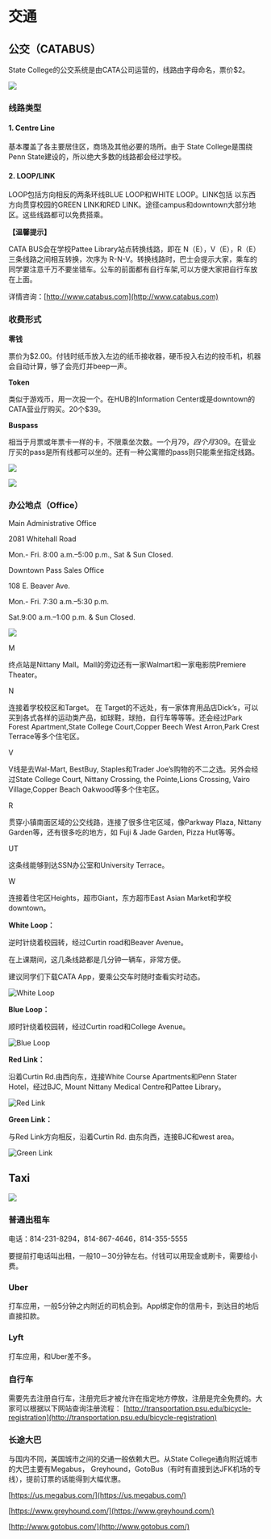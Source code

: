 # 交通

## 公交（CATABUS）

State College的公交系统是由CATA公司运营的，线路由字母命名，票价$2。

![](../.gitbook/assets/02e3738f-43d8-4cc0-baf4-eaeffbc6b102.png)

### 线路类型

#### 1. Centre Line

基本覆盖了各主要居住区，商场及其他必要的场所。由于 State College是围绕 Penn State建设的，所以绝大多数的线路都会经过学校。

#### 2. LOOP/LINK

LOOP包括方向相反的两条环线BLUE LOOP和WHITE LOOP。LINK包括 以东西方向贯穿校园的GREEN LINK和RED LINK。途径campus和downtown大部分地区。这些线路都可以免费搭乘。

**【温馨提示】**

CATA BUS会在学校Pattee Library站点转换线路，即在 N（E），V（E），R（E）三条线路之间相互转换，次序为 R-N-V。转换线路时，巴士会提示大家，乘车的同学要注意千万不要坐错车。公车的前面都有自行车架,可以方便大家把自行车放在上面。

详情咨询：[http://www.catabus.com](http://www.catabus.com)

### 收费形式

**零钱**

票价为$2.00。付钱时纸币放入左边的纸币接收器，硬币投入右边的投币机，机器会自动计算，够了会亮灯并beep一声。

**Token**

类似于游戏币，用一次投一个。在HUB的Information Center或是downtown的CATA营业厅购买。20个$39。

**Buspass**

相当于月票或年票卡一样的卡，不限乘坐次数。一个月$79，四个月$309。在营业厅买的pass是所有线都可以坐的。还有一种公寓赠的pass则只能乘坐指定线路。

![](../.gitbook/assets/image%20%28157%29.png)

![](../.gitbook/assets/image%20%28143%29.png)

### 办公地点（Office）

Main Administrative Office

2081 Whitehall Road

Mon.- Fri. 8:00 a.m.–5:00 p.m., Sat & Sun Closed.

Downtown Pass Sales Office

108 E. Beaver Ave.

Mon.- Fri. 7:30 a.m.–5:30 p.m.

Sat.9:00 a.m.–1:00 p.m. & Sun Closed.

![](../.gitbook/assets/image%20%2888%29.png)

M

终点站是Nittany Mall。Mall的旁边还有一家Walmart和一家电影院Premiere Theater。

N

连接着学校校区和Target。 在 Target的不远处，有一家体育用品店Dick’s，可以买到各式各样的运动类产品，如球鞋，球拍，自行车等等等。还会经过Park Forest Apartment,State College Court,Copper Beech West Arron,Park Crest Terrace等多个住宅区。

V

V线是去Wal-Mart, BestBuy, Staples和Trader Joe’s购物的不二之选。另外会经过State College Court, Nittany Crossing, the Pointe,Lions Crossing, Vairo Village,Copper Beach Oakwood等多个住宅区。

R

贯穿小镇南面区域的公交线路，连接了很多住宅区域，像Parkway Plaza, Nittany Garden等，还有很多吃的地方，如 Fuji & Jade Garden, Pizza Hut等等。

UT

这条线能够到达SSN办公室和University Terrace。

W

连接着住宅区Heights，超市Giant，东方超市East Asian Market和学校downtown。

**White Loop：**

逆时针绕着校园转，经过Curtin road和Beaver Avenue。

在上课期间，这几条线路都是几分钟一辆车，非常方便。

建议同学们下载CATA App，要乘公交车时随时查看实时动态。

![White Loop](../.gitbook/assets/image%20%2828%29.png)

**Blue Loop：**

顺时针绕着校园转，经过Curtin road和College Avenue。

![Blue Loop](../.gitbook/assets/image%20%2894%29.png)

**Red Link：**

沿着Curtin Rd.由西向东，连接White Course Apartments和Penn Stater Hotel，经过BJC, Mount Nittany Medical Centre和Pattee Library。

![Red Link](../.gitbook/assets/image%20%2875%29.png)

**Green Link：**

与Red Link方向相反，沿着Curtin Rd. 由东向西，连接BJC和west area。

![Green Link](../.gitbook/assets/image%20%2829%29.png)

## Taxi

![](../.gitbook/assets/image%20%2871%29.png)

### 普通出租车

电话：814-231-8294，814-867-4646，814-355-5555

要提前打电话叫出租，一般10－30分钟左右。付钱可以用现金或刷卡，需要给小费。

### Uber

打车应用，一般5分钟之内附近的司机会到。App绑定你的信用卡，到达目的地后直接扣款。

### Lyft

打车应用，和Uber差不多。

### 自行车

需要先去注册自行车，注册完后才被允许在指定地方停放，注册是完全免费的。大家可以根据以下网站查询注册流程： [http://transportation.psu.edu/bicycle-registration](http://transportation.psu.edu/bicycle-registration)

### 长途大巴

与国内不同，美国城市之间的交通一般依赖大巴。从State College通向附近城市的大巴主要有Megabus， Greyhound，GotoBus（有时有直接到达JFK机场的专线），提前订票的话能得到大幅优惠。

[https://us.megabus.com/](https://us.megabus.com/)

[https://www.greyhound.com/](https://www.greyhound.com/)

[http://www.gotobus.com/](http://www.gotobus.com/)

